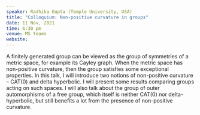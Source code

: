 ```yaml
---
speaker: Radhika Gupta (Temple University, USA) 
title: "Colloquium: Non-positive curvature in groups"
date: 11 Nov, 2021
time: 6:30 pm
venue: MS teams 
website: 
---
```


 A finitely generated group can be viewed as the group of symmetries of a metric space, for example its Cayley graph. When the metric space has non-positive 
 curvature, then the group satisfies some exceptional properties. In this talk, I will introduce two notions of non-positive curvature – CAT(0) and delta 
 hyperbolic. I will present some results comparing groups acting on such spaces. I will also talk about the group of outer automorphisms of a free group, 
 which itself is neither CAT(0) nor delta-hyperbolic, but still benefits a lot from the presence of non-positive curvature.
